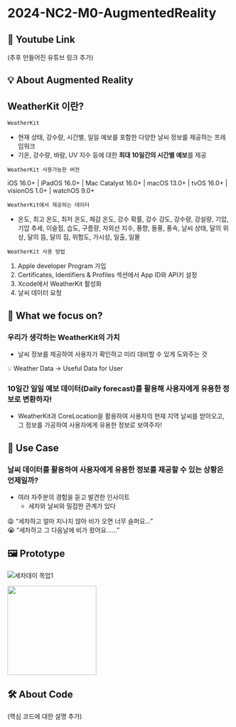 # 2024-NC2-M0-AugmentedReality
## 🎥 Youtube Link
(추후 만들어진 유튜브 링크 추가)

## 💡 About Augmented Reality

## WeatherKit 이란?

`WeatherKit` 

- 현재 상태, 강수량, 시간별, 일일 예보를 포함한 다양한 날씨 정보를 제공하는 프레임워크
- 기온, 강수량, 바람, UV 지수 등에 대한 **최대 10일간의 시간별 예보**를 제공

`WeatherKit 사용가능한 버전` 

iOS 16.0+  |  iPadOS 16.0+  |  Mac Catalyst 16.0+  |  macOS 13.0+  |  tvOS 16.0+  |  visionOS 1.0+  |  watchOS 9.0+

`WeatherKit에서 제공하는 데이터`

- 온도, 최고 온도, 최저 온도, 체감 온도, 강수 확률, 강수 강도, 강수량, 강설량, 기압, 기압 추세, 이슬점, 습도, 구름량, 자외선 지수, 풍향, 돌풍, 풍속, 날씨 상태, 달의 위상, 달의 뜸, 달의 짐, 위험도, 가시성, 일출, 일몰

`WeatherKit 사용 방법`

1. Apple developer Program 가입
2. Certificates, Identifiers & Profiles 섹션에서 App ID와 API키 설정
3. Xcode에서 WeatherKit 활성화
4. 날씨 데이터 요청

## 🎯 What we focus on?

### 우리가 생각하는 **WeatherKit**의 가치

- 날씨 정보를 제공하여 사용자가 확인하고 미리 대비할 수 있게 도와주는 것

<aside>
💡 Weather Data → Useful Data for User

</aside>

### 10일간 일일 예보 데이터(Daily forecast)를 활용해 사용자에게 유용한 정보로 변환하자!

- WeatherKit과 CoreLocation을 활용하여 사용자의 현재 지역 날씨를 받아오고, 그 정보를 가공하여 사용자에게 유용한 정보로 보여주자!

## 💼 Use Case

### **날씨 데이터**를 활용하여 사용자에게 유용한 정보를 제공할 수 있는 상황은 언제일까?

- 여러 차주분의 경험을 듣고 발견한 인사이트
    - 세차와 날씨와 밀접한 관계가 있다

<aside>
😩 “세차하고 얼마 지나지 않아 비가 오면 너무 슬퍼요…”
  
</aside>

<aside>
😭 “세차하고 그 다음날에 비가 왔어요……”
  
</aside>

## 🖼️ Prototype

![세차데이 목업1](https://github.com/DeveloperAcademy-POSTECH/2024-NC2-A15-WeatherKit/assets/54520200/2d9f2351-c35a-4050-9594-bd4ee19bdbe5)

<img src="https://github.com/DeveloperAcademy-POSTECH/2024-NC2-A15-WeatherKit/assets/54520200/cb4dec3f-33db-4fcc-ae6d-5e40ad0aecfc"  width="200"/>


## 🛠️ About Code
(핵심 코드에 대한 설명 추가)
